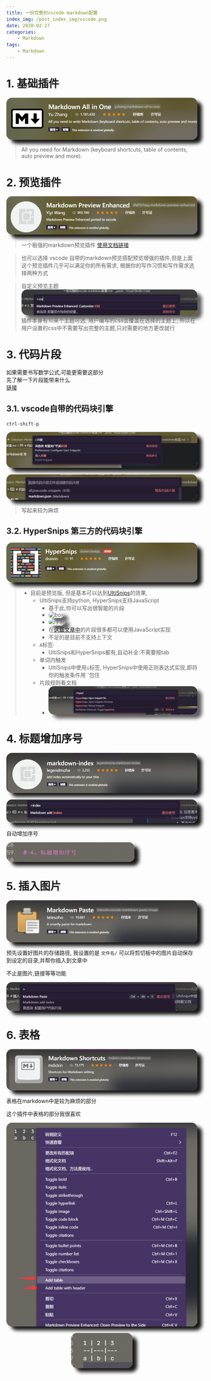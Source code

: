 ```yaml
---
title: 一份完整的vscode-markdown配置
index_img: /post_index_img/vscode.png
date: 2020-02-27
categories:
    - Markdown
tags:
    - Markdown
---
```


<head>
    <style type="text/css">  
        body b,body strong{
            background-image: -webkit-gradient(linear, left 0, right 0, from(rgb(255, 62, 242)), to(rgb(255, 0, 0)));
            -webkit-background-clip: text;
            -webkit-text-fill-color: rgba(0, 0, 0, 0);
            }
        .katex *{
            color:#1de48f;
        }
        html body img{
          border-radius: 15px;box-shadow: 12px 10px 10px;
        }
    </style>
</head>

# 1. 基础插件

![](%E4%B8%80%E4%BB%BD%E5%AE%8C%E6%95%B4%E7%9A%84vscode-markdown%E9%85%8D%E7%BD%AE/2020-02-27-11-42-19.png)

> All you need for Markdown (keyboard shortcuts, table of contents, auto preview and more).

# 2. 预览插件

![](%E4%B8%80%E4%BB%BD%E5%AE%8C%E6%95%B4%E7%9A%84vscode-markdown%E9%85%8D%E7%BD%AE/2020-02-27-11-43-09.png)

> 一个极强的markdown预览插件
> [使用文档链接](https://shd101wyy.github.io/markdown-preview-enhanced/#/zh-cn/)

> 也可以选择 vscode 自带的markdown预览搭配预览增强的插件,但是上面这个预览插件几乎可以满足你的所有需求, 根据你的写作习惯和写作需求选择两种方式

> 自定义预览主题
> ![](%E4%B8%80%E4%BB%BD%E5%AE%8C%E6%95%B4%E7%9A%84vscode-markdown%E9%85%8D%E7%BD%AE/2020-02-27-12-21-44.png)
> 插件本身有10来个主题可选, 用户编写的css会覆盖在选择的主题上, 所以在用户设置的css中不需要写出完整的主题,只对需要的地方更改就行

# 3. 代码片段

如果需要书写数学公式,可能更需要这部分  
先了解一下片段能带来什么  
[链接](https://bonxg.com/p/85.html)

## 3.1. vscode自带的代码块引擎

`ctrl-shift-p`

![](%E4%B8%80%E4%BB%BD%E5%AE%8C%E6%95%B4%E7%9A%84vscode-markdown%E9%85%8D%E7%BD%AE/2020-02-27-11-51-16.png)

![](%E4%B8%80%E4%BB%BD%E5%AE%8C%E6%95%B4%E7%9A%84vscode-markdown%E9%85%8D%E7%BD%AE/2020-02-27-11-51-48.png)

> 写起来较为麻烦

## 3.2. HyperSnips 第三方的代码块引擎

![](%E4%B8%80%E4%BB%BD%E5%AE%8C%E6%95%B4%E7%9A%84vscode-markdown%E9%85%8D%E7%BD%AE/2020-02-27-11-56-14.png)

> - 目前是预览版, 但是基本可以达到[UltiSnips](https://github.com/SirVer/ultisnips)的效果, 
>   - UltiSnips支持python, HyperSnips支持JavaScript
>     - 基于此,你可以写出很智能的片段
>     - ![box](https://github.com/draivin/hsnips/raw/master/images/welcome.gif)
>     - ![下标](https://i.loli.net/2019/05/03/5ccbc1ac18d6f.png)
>     - 在[这篇文章中](https://bonxg.com/p/85.html)的片段很多都可以使用JavaScript实现
>     - 不足的是目前不支持上下文
>   - `A`标签:
>     - UltiSnips和HyperSnips都有,自动补全:不需要按tab
>   - 单词内触发
>     - UltiSnips中使用`i`标签, HyperSnips中使用正则表达式实现,即将你的触发条件用``包住
>   - 片段规则看文档
>     - ![](%E4%B8%80%E4%BB%BD%E5%AE%8C%E6%95%B4%E7%9A%84vscode-markdown%E9%85%8D%E7%BD%AE/2020-02-27-12-15-09.png)

# 4. 标题增加序号

![](%E4%B8%80%E4%BB%BD%E5%AE%8C%E6%95%B4%E7%9A%84vscode-markdown%E9%85%8D%E7%BD%AE/2020-02-27-12-16-19.png)

![](%E4%B8%80%E4%BB%BD%E5%AE%8C%E6%95%B4%E7%9A%84vscode-markdown%E9%85%8D%E7%BD%AE/2020-02-27-12-17-07.png)

自动增加序号

![](%E4%B8%80%E4%BB%BD%E5%AE%8C%E6%95%B4%E7%9A%84vscode-markdown%E9%85%8D%E7%BD%AE/2020-02-27-12-16-40.png)

# 5. 插入图片

![](%E4%B8%80%E4%BB%BD%E5%AE%8C%E6%95%B4%E7%9A%84vscode-markdown%E9%85%8D%E7%BD%AE/2020-02-27-12-17-44.png)

预先设置好图片的存储路径, 我设置的是 `文件名/`
可以将剪切板中的图片自动保存到设定的目录,并帮你插入到文章中

不止是图片,链接等等功能

![](%E4%B8%80%E4%BB%BD%E5%AE%8C%E6%95%B4%E7%9A%84vscode-markdown%E9%85%8D%E7%BD%AE/2020-02-27-12-18-57.png)

# 6. 表格

![](%E4%B8%80%E4%BB%BD%E5%AE%8C%E6%95%B4%E7%9A%84vscode-markdown%E9%85%8D%E7%BD%AE/2020-02-27-12-25-15.png)

表格在markdown中是较为麻烦的部分

这个插件中表格的部分我很喜欢

<center>

![](%E4%B8%80%E4%BB%BD%E5%AE%8C%E6%95%B4%E7%9A%84vscode-markdown%E9%85%8D%E7%BD%AE/2020-02-27-12-26-41.png)

![](%E4%B8%80%E4%BB%BD%E5%AE%8C%E6%95%B4%E7%9A%84vscode-markdown%E9%85%8D%E7%BD%AE/2020-02-27-12-27-09.png)

</center>

